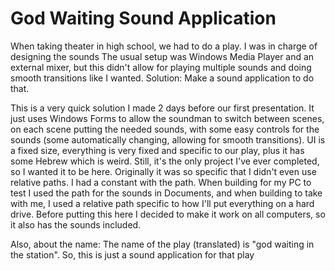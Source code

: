 # God Waiting Sound Application
When taking theater in high school, we had to do a play. I was in charge of designing the sounds
The usual setup was Windows Media Player and an external mixer, but this didn't allow for playing multiple sounds and doing smooth transitions like I wanted. Solution: Make a sound application to do that.

This is a very quick solution I made 2 days before our first presentation. It just uses Windows Forms to allow the soundman to switch between scenes, on each scene putting the needed sounds, with some easy controls for the sounds (some automatically changing, allowing for smooth transitions).
UI is a fixed size, everything is very fixed and specific to our play, plus it has some Hebrew which is weird. Still, it's the only project I've ever completed, so I wanted it to be here.
Originally it was so specific that I didn't even use relative paths. I had a constant with the path. When building for my PC to test I used the path for the sounds in Documents, and when building to take with me, I used a relative path specific to how I'll put everything on a hard drive. Before putting this here I decided to make it work on all computers, so it also has the sounds included.

Also, about the name: The name of the play (translated) is "god waiting in the station". So, this is just a sound application for that play
